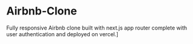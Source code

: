 # Airbnb-Clone
Fully responsive Airbnb clone built with next.js app router complete with user authentication and deployed on vercel.]
